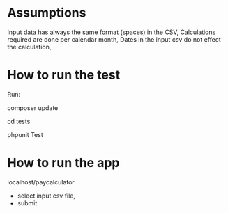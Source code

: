 Assumptions
=============
Input data has always the same format (spaces) in the CSV,
Calculations required are done per calendar month,
Dates in the input csv do not effect the calculation,


How to run the test
===============
Run:

composer update

cd tests

phpunit Test


How to run the app
===================

localhost/paycalculator

- select input csv file,
- submit



